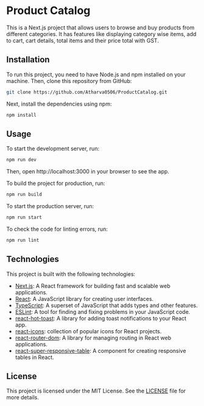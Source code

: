 # Product Catalog

This is a Next.js project that allows users to browse and buy products from different categories. It has features like displaying category wise items, add to cart, cart details, total items and their price total with GST.

## Installation

To run this project, you need to have Node.js and npm installed on your machine. Then, clone this repository from GitHub:

```bash
git clone https://github.com/Atharva0506/ProductCatalog.git
```

Next, install the dependencies using npm:

```bash
npm install
```

## Usage

To start the development server, run:

```bash
npm run dev
```

Then, open http://localhost:3000 in your browser to see the app.

To build the project for production, run:

```bash
npm run build
```

To start the production server, run:

```bash
npm run start
```

To check the code for linting errors, run:

```bash
npm run lint
```

## Technologies

This project is built with the following technologies:

- [Next.js](^2^): A React framework for building fast and scalable web applications.
- [React](^3^): A JavaScript library for creating user interfaces.
- [TypeScript](^4^): A superset of JavaScript that adds types and other features.
- [ESLint](^5^): A tool for finding and fixing problems in your JavaScript code.
- [react-hot-toast](^6^): A library for adding toast notifications to your React app.
- [react-icons]():  collection of popular icons for React projects.
- [react-router-dom](): A library for managing routing in React web applications.
- [react-super-responsive-table](): A component for creating responsive tables in React.

## License

This project is licensed under the MIT License. See the [LICENSE](LICENSE) file for more details.
